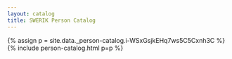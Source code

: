 ```yaml
---
layout: catalog
title: SWERIK Person Catalog
---
```

{% assign p = site.data._person-catalog.i-WSxGsjkEHq7ws5C5Cxnh3C %}
{% include person-catalog.html p=p %}

